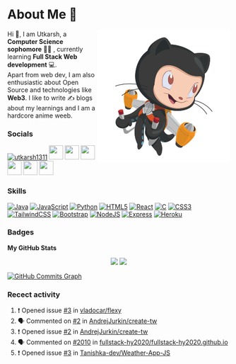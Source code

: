 # About Me 👋

<img align="right" src="./img/pngwing.com (1).png" width="300"/>

Hi 👋, I am Utkarsh, a **Computer Science sophomore** 👨‍🎓 , currently learning **Full Stack Web development** 💻.</br>
Apart from web dev, I am also enthusiastic about Open Source and technologies like **Web3**. 
I like to write ✍️ blogs about my learnings and I am a hardcore anime weeb.

### Socials

<p align="left"> 
<a href="https://dev.to/utkarsh1311" target="blank"><img src="https://raw.githubusercontent.com/rahuldkjain/github-profile-readme-generator/master/src/images/icons/Social/devto.svg" alt="utkarsh1311" height="30" width="40" /></a>
<a href="https://discord.com/users/utkarsh#0228" target="_blank" rel="noreferrer"><img src="https://raw.githubusercontent.com/danielcranney/readme-generator/main/public/icons/socials/discord.svg" width="32" height="32" /></a>
<a href="https://iamutkarsh.hashnode.dev" target="_blank" rel="noreferrer"><img src="https://raw.githubusercontent.com/danielcranney/readme-generator/main/public/icons/socials/hashnode.svg" width="32" height="32" /></a>
<a href="http://www.instagram.com/iam.utkarsh" target="_blank" rel="noreferrer"><img src="https://raw.githubusercontent.com/danielcranney/readme-generator/main/public/icons/socials/instagram.svg" width="32" height="32" /></a>
<a href="https://www.linkedin.com/in/utkarsh-maurya" target="_blank" rel="noreferrer"><img src="https://raw.githubusercontent.com/danielcranney/readme-generator/main/public/icons/socials/linkedin.svg" width="32" height="32" /></a> 
<a href="https://www.polywork.com/iamutkarsh" target="_blank" rel="noreferrer"><img src="https://raw.githubusercontent.com/danielcranney/readme-generator/main/public/icons/socials/polywork.svg" width="32" height="32" /></a> 
<a href="https://www.twitter.com/coder_utkarsh" target="_blank" rel="noreferrer"><img src="https://raw.githubusercontent.com/danielcranney/readme-generator/main/public/icons/socials/twitter.svg" width="32" height="32" /></a>
</p>

### Skills
<p align="left">
<a href="https://www.oracle.com/java/" target="_blank" rel="noreferrer"><img src="https://raw.githubusercontent.com/danielcranney/readme-generator/main/public/icons/skills/java-colored.svg" width="36" height="36" alt="Java" /></a>
<a href="https://developer.mozilla.org/en-US/docs/Web/JavaScript" target="_blank" rel="noreferrer"><img src="https://raw.githubusercontent.com/danielcranney/readme-generator/main/public/icons/skills/javascript-colored.svg" width="36" height="36" alt="JavaScript" /></a>
<a href="https://www.python.org/" target="_blank" rel="noreferrer"><img src="https://raw.githubusercontent.com/danielcranney/readme-generator/main/public/icons/skills/python-colored.svg" width="36" height="36" alt="Python" /></a>
<a href="https://developer.mozilla.org/en-US/docs/Glossary/HTML5" target="_blank" rel="noreferrer"><img src="https://raw.githubusercontent.com/danielcranney/readme-generator/main/public/icons/skills/html5-colored.svg" width="36" height="36" alt="HTML5" /></a>
<a href="https://reactjs.org/" target="_blank" rel="noreferrer"><img src="https://raw.githubusercontent.com/danielcranney/readme-generator/main/public/icons/skills/react-colored.svg" width="36" height="36" alt="React" /></a>
<a href="https://docs.microsoft.com/en-us/cpp/?view=msvc-170" target="_blank" rel="noreferrer"><img src="https://raw.githubusercontent.com/danielcranney/readme-generator/main/public/icons/skills/c-colored.svg" width="36" height="36" alt="C" /></a>
<a href="https://www.w3.org/TR/CSS/#css" target="_blank" rel="noreferrer"><img src="https://raw.githubusercontent.com/danielcranney/readme-generator/main/public/icons/skills/css3-colored.svg" width="36" height="36" alt="CSS3" /></a>
<a href="https://tailwindcss.com/" target="_blank" rel="noreferrer"><img src="https://raw.githubusercontent.com/danielcranney/readme-generator/main/public/icons/skills/tailwindcss-colored.svg" width="36" height="36" alt="TailwindCSS" /></a>
<a href="https://getbootstrap.com/" target="_blank" rel="noreferrer"><img src="https://raw.githubusercontent.com/danielcranney/readme-generator/main/public/icons/skills/bootstrap-colored.svg" width="36" height="36" alt="Bootstrap" /></a>
<a href="https://nodejs.org/en/" target="_blank" rel="noreferrer"><img src="https://raw.githubusercontent.com/danielcranney/readme-generator/main/public/icons/skills/nodejs-colored.svg" width="36" height="36" alt="NodeJS" /></a>
<a href="https://expressjs.com/" target="_blank" rel="noreferrer"><img src="https://raw.githubusercontent.com/danielcranney/readme-generator/main/public/icons/skills/express-colored.svg" width="36" height="36" alt="Express" /></a>
<a href="https://www.heroku.com/" target="_blank" rel="noreferrer"><img src="https://raw.githubusercontent.com/danielcranney/readme-generator/main/public/icons/skills/heroku-colored.svg" width="36" height="36" alt="Heroku" /></a>
</p>

### Badges

<b>My GitHub Stats</b>
                    
<p align="center">
<img height="180em" src="https://github-readme-stats-eight-theta.vercel.app/api?username=utkarsh1311&show_icons=true&theme=algolia&include_all_commits=true&count_private=true"/>
<img height="180em" src="https://github-readme-stats-eight-theta.vercel.app/api/top-langs/?username=utkarsh1311&layout=compact&langs_count=8&theme=algolia"/>
</p>
<a href="http://www.github.com/utkarsh1311"><img src="https://activity-graph.herokuapp.com/graph?username=utkarsh1311&bg_color=1c1917&color=ffffff&line=0891b2&point=ffffff&area_color=1c1917&area=true&hide_border=true&custom_title=GitHub%20Commits%20Graph" alt="GitHub Commits Graph" /></a>


### Recect activity
<!--START_SECTION:activity-->
1. ❗️ Opened issue [#3](https://github.com/vladocar/flexy/issues/3) in [vladocar/flexy](https://github.com/vladocar/flexy)
2. 🗣 Commented on [#2](https://github.com/AndrejJurkin/create-tw/issues/2) in [AndrejJurkin/create-tw](https://github.com/AndrejJurkin/create-tw)
3. ❗️ Opened issue [#2](https://github.com/AndrejJurkin/create-tw/issues/2) in [AndrejJurkin/create-tw](https://github.com/AndrejJurkin/create-tw)
4. 🗣 Commented on [#2010](https://github.com/fullstack-hy2020/fullstack-hy2020.github.io/issues/2010) in [fullstack-hy2020/fullstack-hy2020.github.io](https://github.com/fullstack-hy2020/fullstack-hy2020.github.io)
5. ❗️ Opened issue [#3](https://github.com/Tanishka-dev/Weather-App-JS/issues/3) in [Tanishka-dev/Weather-App-JS](https://github.com/Tanishka-dev/Weather-App-JS)
<!--END_SECTION:activity-->
